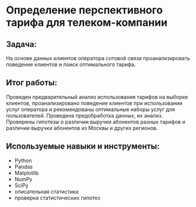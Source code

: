 # Определение перспективного тарифа для телеком-компании

## **Задача:**
На основе данных клиентов оператора сотовой связи проанализировать поведение клиентов и поиск оптимального тарифа.

## **Итог работы:**
Проведен предварительный анализ использования тарифов на выборке клиентов, проанализировано поведение клиентов при использовании услуг оператора и рекомендованы оптимальные наборы услуг для пользователей. Проведена предобработка данных, их анализ. Проверены гипотезы о различии выручки абонентов разных тарифов и различии выручки абонентов из Москвы и других регионов.

## **Используемые навыки и инструменты:**
- Python
- Pandas
- Matplotlib
- NumPy
- SciPy
- описательная статистика
- проверка статистических гипотез
